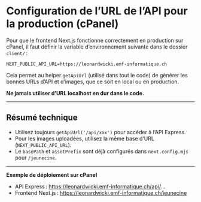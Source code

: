 # Configuration de l’URL de l’API pour la production (cPanel)

Pour que le frontend Next.js fonctionne correctement en production sur cPanel, il faut définir la variable d’environnement suivante dans le dossier `client/` :

```
NEXT_PUBLIC_API_URL=https://leonardwicki.emf-informatique.ch
```

Cela permet au helper `getApiUrl` (utilisé dans tout le code) de générer les bonnes URLs d’API et d’images, que ce soit en local ou en production.

**Ne jamais utiliser d’URL localhost en dur dans le code.**

---

## Résumé technique

- Utilisez toujours `getApiUrl('/api/xxx')` pour accéder à l’API Express.
- Pour les images uploadées, utilisez la même base d’URL (`NEXT_PUBLIC_API_URL`).
- Le `basePath` et `assetPrefix` sont déjà configurés dans `next.config.mjs` pour `/jeunecine`.

---

**Exemple de déploiement sur cPanel**

- API Express : https://leonardwicki.emf-informatique.ch/api/...
- Frontend Next.js : https://leonardwicki.emf-informatique.ch/jeunecine
